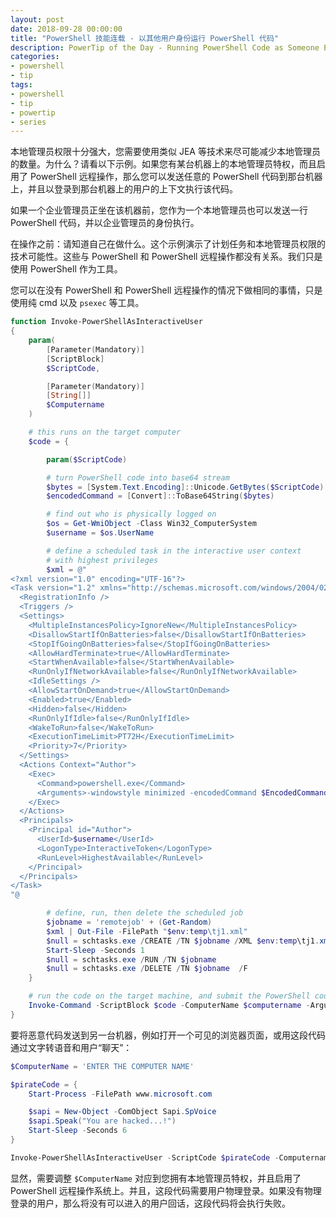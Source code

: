 ```yaml
---
layout: post
date: 2018-09-28 00:00:00
title: "PowerShell 技能连载 - 以其他用户身份运行 PowerShell 代码"
description: PowerTip of the Day - Running PowerShell Code as Someone Else
categories:
- powershell
- tip
tags:
- powershell
- tip
- powertip
- series
---
```

本地管理员权限十分强大，您需要使用类似 JEA 等技术来尽可能减少本地管理员的数量。为什么？请看以下示例。如果您有某台机器上的本地管理员特权，而且启用了 PowerShell 远程操作，那么您可以发送任意的 PowerShell 代码到那台机器上，并且以登录到那台机器上的用户的上下文执行该代码。

如果一个企业管理员正坐在该机器前，您作为一个本地管理员也可以发送一行 PowerShell 代码，并以企业管理员的身份执行。

在操作之前：请知道自己在做什么。这个示例演示了计划任务和本地管理员权限的技术可能性。这些与 PowerShell 和 PowerShell 远程操作都没有关系。我们只是使用 PowerShell 作为工具。

您可以在没有 PowerShell 和 PowerShell 远程操作的情况下做相同的事情，只是使用纯 cmd 以及 `psexec` 等工具。

```powershell
function Invoke-PowerShellAsInteractiveUser
{
    param(
        [Parameter(Mandatory)]
        [ScriptBlock]
        $ScriptCode,

        [Parameter(Mandatory)]
        [String[]]
        $Computername
    )

    # this runs on the target computer
    $code = {

        param($ScriptCode)

        # turn PowerShell code into base64 stream
        $bytes = [System.Text.Encoding]::Unicode.GetBytes($ScriptCode)
        $encodedCommand = [Convert]::ToBase64String($bytes)

        # find out who is physically logged on
        $os = Get-WmiObject -Class Win32_ComputerSystem
        $username = $os.UserName

        # define a scheduled task in the interactive user context
        # with highest privileges
        $xml = @"
<?xml version="1.0" encoding="UTF-16"?>
<Task version="1.2" xmlns="http://schemas.microsoft.com/windows/2004/02/mit/task">
  <RegistrationInfo />
  <Triggers />
  <Settings>
    <MultipleInstancesPolicy>IgnoreNew</MultipleInstancesPolicy>
    <DisallowStartIfOnBatteries>false</DisallowStartIfOnBatteries>
    <StopIfGoingOnBatteries>false</StopIfGoingOnBatteries>
    <AllowHardTerminate>true</AllowHardTerminate>
    <StartWhenAvailable>false</StartWhenAvailable>
    <RunOnlyIfNetworkAvailable>false</RunOnlyIfNetworkAvailable>
    <IdleSettings />
    <AllowStartOnDemand>true</AllowStartOnDemand>
    <Enabled>true</Enabled>
    <Hidden>false</Hidden>
    <RunOnlyIfIdle>false</RunOnlyIfIdle>
    <WakeToRun>false</WakeToRun>
    <ExecutionTimeLimit>PT72H</ExecutionTimeLimit>
    <Priority>7</Priority>
  </Settings>
  <Actions Context="Author">
    <Exec>
      <Command>powershell.exe</Command>
      <Arguments>-windowstyle minimized -encodedCommand $EncodedCommand</Arguments>
    </Exec>
  </Actions>
  <Principals>
    <Principal id="Author">
      <UserId>$username</UserId>
      <LogonType>InteractiveToken</LogonType>
      <RunLevel>HighestAvailable</RunLevel>
    </Principal>
  </Principals>
</Task>
"@

        # define, run, then delete the scheduled job
        $jobname = 'remotejob' + (Get-Random)
        $xml | Out-File -FilePath "$env:temp\tj1.xml"
        $null = schtasks.exe /CREATE /TN $jobname /XML $env:temp\tj1.xml
        Start-Sleep -Seconds 1
        $null = schtasks.exe /RUN /TN $jobname
        $null = schtasks.exe /DELETE /TN $jobname  /F
    }

    # run the code on the target machine, and submit the PowerShell code to execute
    Invoke-Command -ScriptBlock $code -ComputerName $computername -ArgumentList $ScriptCode
}
```

要将恶意代码发送到另一台机器，例如打开一个可见的浏览器页面，或用这段代码通过文字转语音和用户“聊天”：

```powershell
$ComputerName = 'ENTER THE COMPUTER NAME'

$pirateCode = {
    Start-Process -FilePath www.microsoft.com

    $sapi = New-Object -ComObject Sapi.SpVoice
    $sapi.Speak("You are hacked...!")
    Start-Sleep -Seconds 6
}

Invoke-PowerShellAsInteractiveUser -ScriptCode $pirateCode -Computername $ComputerName
```

显然，需要调整 `$ComputerName` 对应到您拥有本地管理员特权，并且启用了 PowerShell 远程操作系统上。并且，这段代码需要用户物理登录。如果没有物理登录的用户，那么将没有可以进入的用户回话，这段代码将会执行失败。

<!--本文国际来源：[Running PowerShell Code as Someone Else](http://community.idera.com/powershell/powertips/b/tips/posts/running-powershell-code-as-someone-else)-->
